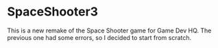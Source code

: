 # SpaceShooter3
This is a new remake of the Space Shooter game for Game Dev HQ.  The previous one had some errors, so I decided to start from scratch.
